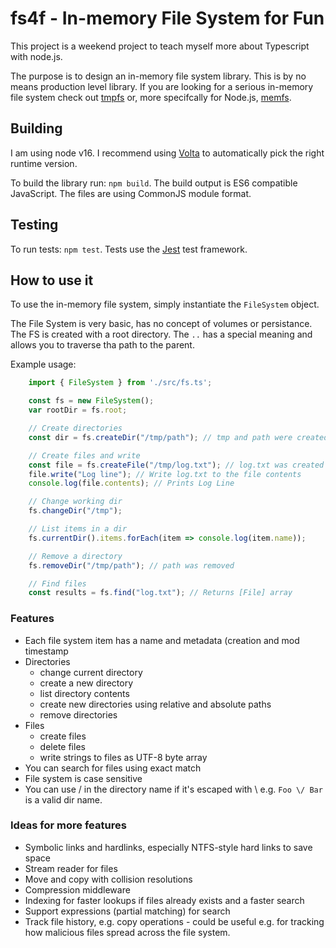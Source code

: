 # fs4f - In-memory File System for Fun

This project is a weekend project to teach myself more about Typescript with node.js.

The purpose is to design an in-memory file system library.
This is by no means production level library. If you are looking for a serious in-memory file system check out
[tmpfs](https://en.wikipedia.org/wiki/Tmpfs) or, more specifcally for Node.js, [memfs](https://github.com/streamich/memfs).

## Building
I am  using node v16.
I recommend using [Volta](https://docs.volta.sh/guide/) to automatically pick the right runtime version.

To build the library run:
`npm build`. The build output is ES6 compatible JavaScript. The files are using CommonJS module format.

## Testing
To run tests: `npm test`.
Tests use the [Jest](https://jestjs.io/) test framework.

## How to use it

To use the in-memory file system, simply instantiate the `FileSystem` object. 

The File System is very basic, has no concept of volumes or persistance. The FS is created with a root directory.
The `..` has a special meaning and allows you to traverse tha path to the parent.

Example usage:
```ts
    import { FileSystem } from './src/fs.ts';

    const fs = new FileSystem();
    var rootDir = fs.root;

    // Create directories
    const dir = fs.createDir("/tmp/path"); // tmp and path were created

    // Create files and write
    const file = fs.createFile("/tmp/log.txt"); // log.txt was created
    file.write("Log line"); // Write log.txt to the file contents
    console.log(file.contents); // Prints Log Line

    // Change working dir
    fs.changeDir("/tmp");

    // List items in a dir
    fs.currentDir().items.forEach(item => console.log(item.name));

    // Remove a directory
    fs.removeDir("/tmp/path"); // path was removed

    // Find files
    const results = fs.find("log.txt"); // Returns [File] array
```

### Features
- Each file system item has a name and metadata (creation and mod timestamp
- Directories
    - change current directory
    - create a new directory
    - list directory contents
    - create new directories using relative and absolute paths
    - remove directories
- Files
    - create files
    - delete files
    - write strings to files as UTF-8 byte array
- You can search for files using exact match
- File system is case sensitive
- You can use / in the directory name if it's escaped with \ e.g. `Foo \/ Bar` is a valid dir name.

### Ideas for more features
- Symbolic links and hardlinks, especially NTFS-style hard links to save space
- Stream reader for files
- Move and copy with collision resolutions
- Compression middleware
- Indexing for faster lookups if files already exists and a faster search
- Support expressions (partial matching) for search
- Track file history, e.g. copy operations - could be useful e.g. for tracking how malicious files spread across the file system.

